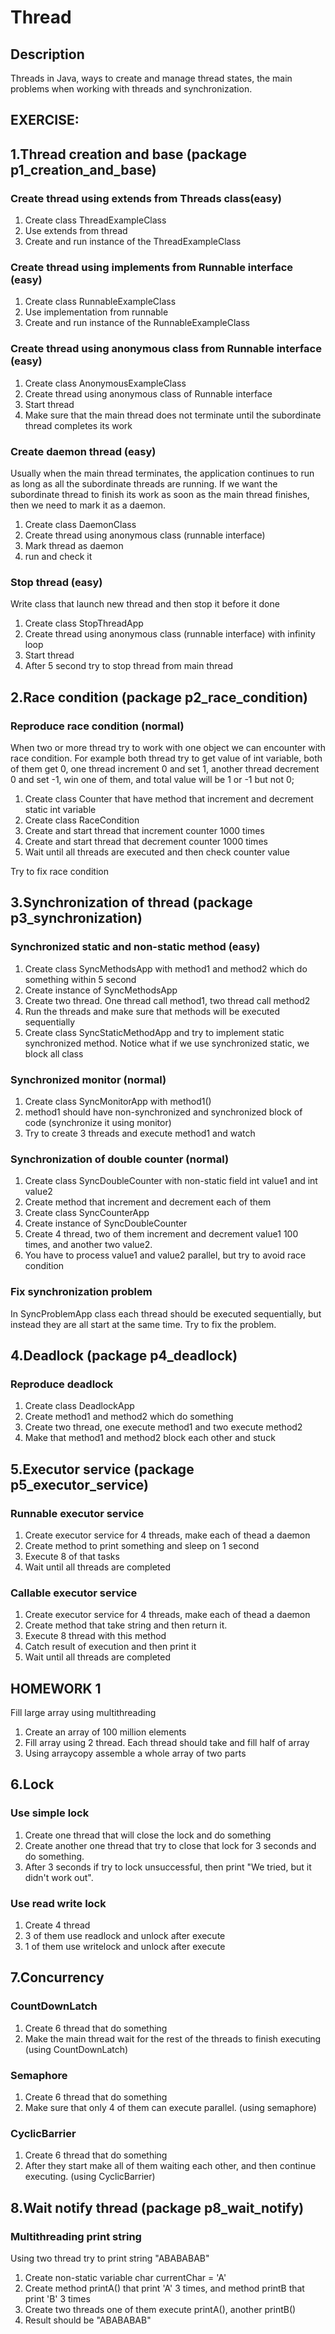 # Thread

## Description

Threads in Java, ways to create and manage thread states, the main problems when working with threads and
synchronization.

## EXERCISE:

## 1.Thread creation and base (package p1_creation_and_base)

### Create thread using extends from Threads class(easy)

1. Create class ThreadExampleClass
2. Use extends from thread
3. Create and run instance of the ThreadExampleClass

### Create thread using implements from Runnable interface (easy)

1. Create class RunnableExampleClass
2. Use implementation from runnable
3. Create and run instance of the RunnableExampleClass

### Create thread using anonymous class from Runnable interface (easy)

1. Create class AnonymousExampleClass
2. Create thread using anonymous class of Runnable interface
3. Start thread
4. Make sure that the main thread does not terminate until the subordinate thread completes its work

### Create daemon thread (easy)

Usually when the main thread terminates, the application continues to run as long as all the subordinate threads are
running. If we want the subordinate thread to finish its work as soon as the main thread finishes, then we need to mark
it as a daemon.
1. Create class DaemonClass
2. Create thread using anonymous class (runnable interface)
3. Mark thread as daemon
4. run and check it

### Stop thread (easy)
Write class that launch new thread and then stop it before it done

1. Create class StopThreadApp
2. Create thread using anonymous class (runnable interface) with infinity loop
3. Start thread
4. After 5 second try to stop thread from main thread

## 2.Race condition (package p2_race_condition)

### Reproduce race condition (normal)

When two or more thread try to work with one object we can encounter with race condition. For example both thread try to
get value of int variable, both of them get 0, one thread increment 0 and set 1, another thread decrement 0 and set
-1, win one of them, and total value will be 1 or -1 but not 0;

1. Create class Counter that have method that increment and decrement static int variable
2. Create class RaceCondition
3. Create and start thread that increment counter 1000 times
4. Create and start thread that decrement counter 1000 times
5. Wait until all threads are executed and then check counter value

Try to fix race condition


## 3.Synchronization of thread (package p3_synchronization)

### Synchronized static and non-static method (easy)
1. Create class SyncMethodsApp with method1 and method2 which do something within 5 second
2. Create instance of SyncMethodsApp
3. Create two thread. One thread call method1, two thread call method2
4. Run the threads and make sure that methods will be executed sequentially
5. Create class SyncStaticMethodApp and try to implement static synchronized method. Notice what if we use synchronized static, we block all class

### Synchronized monitor (normal)
1. Create class SyncMonitorApp with method1()
2. method1 should have non-synchronized and synchronized block of code (synchronize it using monitor)
3. Try to create 3 threads and execute method1 and watch

### Synchronization of double counter (normal)
1. Create class SyncDoubleCounter with non-static field int value1 and int value2
2. Create method that increment and decrement each of them
3. Create class SyncCounterApp
4. Create instance of SyncDoubleCounter
5. Create 4 thread, two of them increment and decrement value1 100 times, and another two value2.
6. You have to process value1 and value2 parallel, but try to avoid race condition 

### Fix synchronization problem
In SyncProblemApp class each thread should be executed sequentially, but instead they are all start at the same time.
Try to fix the problem.

## 4.Deadlock (package p4_deadlock)

### Reproduce deadlock
1. Create class DeadlockApp
2. Create method1 and method2 which do something
3. Create two thread, one execute method1 and two execute method2
4. Make that method1 and method2 block each other and stuck

## 5.Executor service (package p5_executor_service)

### Runnable executor service
1. Create executor service for 4 threads, make each of thead a daemon
2. Create method to print something and sleep on 1 second
3. Execute 8 of that tasks
4. Wait until all threads are completed

### Callable executor service
1. Create executor service for 4 threads, make each of thead a daemon
2. Create method that take string and then return it.
3. Execute 8 thread with this method
4. Catch result of execution and then print it
5. Wait until all threads are completed

## HOMEWORK 1
Fill large array using multithreading
1. Create an array of 100 million elements 
2. Fill array using 2 thread. Each thread should take and fill half of array
3. Using arraycopy assemble a whole array of two parts

## 6.Lock

### Use simple lock
1. Create one thread that will close the lock and do something
2. Create another one thread that try to close that lock for 3 seconds and do something. 
3. After 3 seconds if try to lock unsuccessful, then print "We tried, but it didn't work out".

### Use read write lock
1. Create 4 thread
2. 3 of them use readlock and unlock after execute
3. 1 of them use writelock and unlock after execute

## 7.Concurrency

### CountDownLatch
1. Create 6 thread that do something
2. Make the main thread wait for the rest of the threads to finish executing (using CountDownLatch)

### Semaphore
1. Create 6 thread that do something
2. Make sure that only 4 of them can execute parallel. (using semaphore)

### CyclicBarrier
1. Create 6 thread that do something
2. After they start make all of them waiting each other, and then continue executing. (using CyclicBarrier)

## 8.Wait notify thread (package p8_wait_notify)

### Multithreading print string
Using two thread try to print string "ABABABAB"
1. Create non-static variable char currentChar = 'A'
2. Create method printA() that print 'A' 3 times, and method printB that print 'B' 3 times
3. Create two threads one of them execute printA(), another printB()
4. Result should be "ABABABAB"

